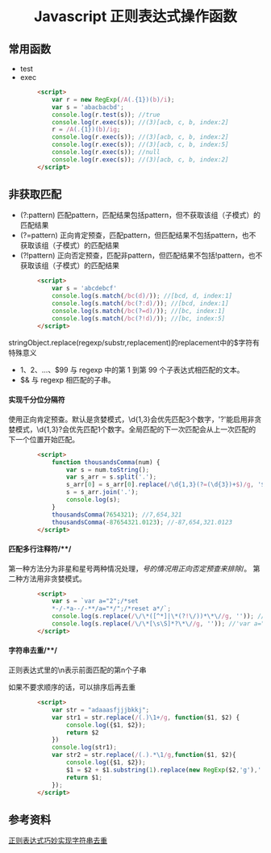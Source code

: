 <h1 align="center"> Javascript 正则表达式操作函数</h1>

常用函数
-

- test
- exec

```html
		<script>
			var r = new RegExp(/A(.{1})(b)/i);
			var s = 'abacbacbd';
			console.log(r.test(s)); //true
			console.log(r.exec(s)); //(3)[acb, c, b, index:2]
			r = /A(.{1})(b)/ig;
			console.log(r.exec(s)); //(3)[acb, c, b, index:2]
			console.log(r.exec(s)); //(3)[acb, c, b, index:5]
			console.log(r.exec(s)); //null
			console.log(r.exec(s)); //(3)[acb, c, b, index:2]
		</script>
```

非获取匹配
-

- (?:pattern) 匹配pattern，匹配结果包括pattern，但不获取该组（子模式）的匹配结果
- (?=pattern) 正向肯定预查，匹配pattern，但匹配结果不包括pattern，也不获取该组（子模式）的匹配结果
- (?!pattern) 正向否定预查，匹配非pattern，但匹配结果不包括!pattern，也不获取该组（子模式）的匹配结果

```html
		<script>
			var s = 'abcdebcf'
			console.log(s.match(/bc(d)/)); //[bcd, d, index:1]
			console.log(s.match(/bc(?:d)/)); //[bcd, index:1]
			console.log(s.match(/bc(?=d)/)); //[bc, index:1]
			console.log(s.match(/bc(?!d)/)); //[bc, index:5]
		</script>
```

stringObject.replace(regexp/substr,replacement)的replacement中的$字符有特殊意义

- $1、$2、...、$99 与 regexp 中的第 1 到第 99 个子表达式相匹配的文本。
- $& 与 regexp 相匹配的子串。

#### 实现千分位分隔符

使用正向肯定预查。默认是贪婪模式，\d{1,3}会优先匹配3个数字，'?'能启用非贪婪模式，\d{1,3}?会优先匹配1个数字。全局匹配的下一次匹配会从上一次匹配的下一个位置开始匹配。

```html
		<script>
			function thousandsComma(num) {
				var s = num.toString();
				var s_arr = s.split('.');
				s_arr[0] = s_arr[0].replace(/\d{1,3}(?=(\d{3})+$)/g, '$&,');
				s = s_arr.join('.');
				console.log(s);
			}
			thousandsComma(7654321); //7,654,321
			thousandsComma(-87654321.0123); //-87,654,321.0123
		</script>
```

#### 匹配多行注释符/**/

第一种方法分为非星和星号两种情况处理，*号的情况用正向否定预查来排除*/。
第二种方法用非贪婪模式。

```html
		<script>
			var s = `var a="2";/*set
			*-/-*a--/-**/a="*/";/*reset a*/`;
			console.log(s.replace(/\/\*([^*]|\*(?!\/))*\*\//g, '')); //'var a="2";a="*/";'
			console.log(s.replace(/\/\*[\s\S]*?\*\//g, '')); //'var a="2";a="*/";'
		</script>
```

#### 字符串去重/**/

正则表达式里的\n表示前面匹配的第n个子串

如果不要求顺序的话，可以排序后再去重

```html
		<script>
			var str = "adaaasfjjjbkkj";
			var str1 = str.replace(/(.)\1+/g, function($1, $2) {
				console.log({$1, $2});
				return $2
			})
			console.log(str1);
			var str2 = str.replace(/(.).*\1/g,function($1, $2){
				console.log({$1, $2});
				$1 = $2 + $1.substring(1).replace(new RegExp($2,'g'),'');
				return $1;
			});
		</script>
```

参考资料
-

<a href="https://blog.csdn.net/fendouzhe123/article/details/29826093" target="_blank">正则表达式巧妙实现字符串去重</a>
